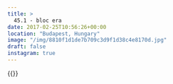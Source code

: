 ```yaml
---
title: >
  45.1 - bloc era
date: 2017-02-25T10:56:26+00:00
location: "Budapest, Hungary"
image: "/img/8810f1d1de7b709c3d9f1d38c4e8170d.jpg"
draft: false
instagram: true
---
```


{{<photo src="/img/8810f1d1de7b709c3d9f1d38c4e8170d.jpg">}}
